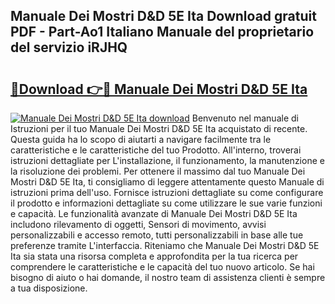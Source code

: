 ## Manuale Dei Mostri D&D 5E Ita Download gratuit PDF - Part-Ao1 Italiano Manuale del proprietario del servizio iRJHQ

# <h2><a href="http://dfcyji.blite.top/?on=Manuale+Dei+Mostri+D%26D+5E+Ita">🔗Download 👉🔴 Manuale Dei Mostri D&D 5E Ita</a></h2>

[![Manuale Dei Mostri D&D 5E Ita download](https://i.imgur.com/lujVjoI.png)](http://dfcyji.blite.top/?on=Manuale+Dei+Mostri+D%26D+5E+Ita)
Benvenuto nel manuale di Istruzioni per il tuo Manuale Dei Mostri D&D 5E Ita acquistato di recente. Questa guida ha lo scopo di aiutarti a navigare facilmente tra le caratteristiche e le caratteristiche del tuo Prodotto. All'interno, troverai istruzioni dettagliate per L'installazione, il funzionamento, la manutenzione e la risoluzione dei problemi. Per ottenere il massimo dal tuo Manuale Dei Mostri D&D 5E Ita, ti consigliamo di leggere attentamente questo Manuale di istruzioni prima dell'uso. Fornisce istruzioni dettagliate su come configurare il prodotto e informazioni dettagliate su come utilizzare le sue varie funzioni e capacità. Le funzionalità avanzate di Manuale Dei Mostri D&D 5E Ita includono rilevamento di oggetti, Sensori di movimento, avvisi personalizzabili e accesso remoto, tutti personalizzabili in base alle tue preferenze tramite L'interfaccia. Riteniamo che Manuale Dei Mostri D&D 5E Ita sia stata una risorsa completa e approfondita per la tua ricerca per comprendere le caratteristiche e le capacità del tuo nuovo articolo. Se hai bisogno di aiuto o hai domande, il nostro team di assistenza clienti è sempre a tua disposizione.
